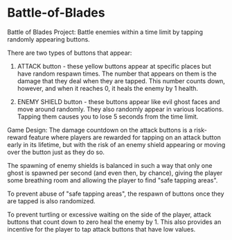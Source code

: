 Battle-of-Blades
================

Battle of Blades Project: Battle enemies within a time limit by tapping randomly appearing buttons.

There are two types of buttons that appear:

1. ATTACK button - these yellow buttons appear at specific places but have random respawn times. The number that appears on them is the damage that they deal when they are tapped. This number counts down, however, and when it reaches 0, it heals the enemy by 1 health.

2. ENEMY SHIELD button - these buttons appear like evil ghost faces and move around randomly. They also randomly appear in various locations. Tapping them causes you to lose 5 seconds from the time limit.

Game Design:
The damage countdown on the attack buttons is a risk-reward feature where players are rewarded for tapping on an attack button early in its lifetime, but with the risk of an enemy shield appearing or moving over the button just as they do so.

The spawning of enemy shields is balanced in such a way that only one ghost is spawned per second (and even then, by chance), giving the player some breathing room and allowing the player to find "safe tapping areas".

To prevent abuse of "safe tapping areas", the respawn of buttons once they are tapped is also randomized.

To prevent turtling or excessive waiting on the side of the player, attack buttons that count down to zero heal the enemy by 1. This also provides an incentive for the player to tap attack buttons that have low values.
